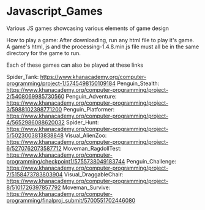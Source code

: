 # Javascript_Games
Various JS games showcasing various elements of game design

How to play a game: 
After downloading, run any html file to play it's game. A game's html, js and the processing-1.4.8.min.js file must all be in the same directory for the game to run.

Each of these games can also be played at these links

Spider_Tank: https://www.khanacademy.org/computer-programming/project-1/5745498150109184
Penguin_Stealth: https://www.khanacademy.org/computer-programming/project-2/5408069985730560
Penguin_Adventure: https://www.khanacademy.org/computer-programming/project-3/5988102398771200
Penguin_Platformer: https://www.khanacademy.org/computer-programming/project-4/5652986088620032
Spider_Hunt: https://www.khanacademy.org/computer-programming/project-5/5023003813838848
Visual_AlienZoo: https://www.khanacademy.org/computer-programming/project-6/5270762073587712
Moveman_RagdollTest: https://www.khanacademy.org/computer-programming/checkpoint1/5755738049183744
Penguin_Challenge: https://www.khanacademy.org/computer-programming/project-7/5158473783803904
Visual_DraggableChair: https://www.khanacademy.org/computer-programming/project-8/5101726397857792
Moveman_Survive: https://www.khanacademy.org/computer-programming/finalproj_submit/5700551702446080
